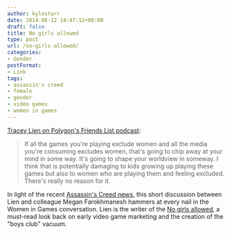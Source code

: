 ```yaml
---
author: kylestarr
date: 2014-06-12 14:47:12+00:00
draft: false
title: No girls allowed
type: post
url: /no-girls-allowed/
categories:
- Gender
postFormat:
- Link
tags:
- assassin's creed
- female
- gender
- video games
- women in games
---
```


[Tracey Lien on Polygon's Friends List podcast](https://itunes.apple.com/us/podcast/is-we-dont-have-resources/id718996373?i=314646483&mt=2&at=1l3v2y3&ct=TSOG):


<blockquote>If all the games you're playing exclude women and all the media you're consuming excludes women, that's going to chip away at your mind in some way. It's going to shape your worldview in someway. I think that is potentially damaging to kids growing up playing these games but also to women who are playing them and feeling excluded. There's really no reason for it.</blockquote>


In light of the recent [Assassin's Creed news](http://tsogaming.com/2014/06/11/no-females-in-assassins-creed-unity-co-op/), this short discussion between Lien and colleague Megan Farokhmanesh hammers at every nail in the Women in Games conversation. Lien is the writer of the [No girls allowed](http://www.polygon.com/features/2013/12/2/5143856/no-girls-allowed), a must-read look back on early video game marketing and the creation of the "boys club" vacuum.
